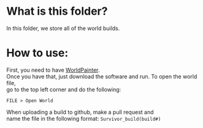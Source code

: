 # What is this folder?
In this folder, we store all of the world builds.
# How to use:
First, you need to have [WorldPainter](https://www.worldpainter.net/).<br>
Once you have that, just download the software and run.  To open the world file,<br> go to the top left corner and do the following:

`FILE > Open World`<br>

When uploading a build to github, make a pull request and<br> name the file in the following format:
`Survivor_build(build#)`
